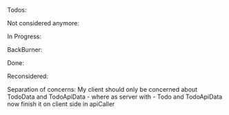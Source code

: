 Todos:

<!--#: Maybe add visibility for child items removed for tab and display in a history -->

<!--#: Look at filtering once again -->

<!--#: Add support for touch for dnd -->

<!--#: Add a text somewhere that user is desynchronised. -->

<!--#: Make TodoDisplayTitles editable -->

<!--#: Pass error message to IsSynced -->

Not considered anymore:

<!--#: Add animations for add and remove -->
<!--#: Rewrite animations in css -->

In Progress:

BackBurner:

<!--
#: Maybe optimize search to not
run filter on items on both display and tabs - but we are using .some() so we might be good
-->
<!--#: Use Rem - gotta read more -->
<!--#: Rewrite stories -->
<!--#: Work on scalability more -->
<!--#: Export styles in some way -->

Done:

<!--#: Rethink colors -->

<!--
#: Add modal for server desync
might use a store
-->

<!--
    #: Rewrite styles 
    Fininish it
    finish modal
    displaymoremodal
    add hover to todoitem text
-->

<!--
#: Add a timeout so it cannot be dismissed immidiately   -->

<!-- #: Add TodoHistory -->
<!--
#: Add gracefull error handling for validation fails
- use .then and if fails simply don't assign it - for add
- for delete simply remove the item from list only
- for update leave item the same
-->
<!--
    #: Fix bug when dragndropping singleline multiline
    Prolly need to send to a parent whether it is collapsed or not
    And maybe will have to update prisma model
-->
<!--#: Implement multiple TodoDisplays -->
<!--#: Add MoreDropdown to TodoScreen -->
<!--#: Add 3 dots menu for extra actions - take note, take out status showing out of the statusdropdown otherwise the position relative messes stuff -->
<!--#: TodoItem: Handle multiple lines -->
<!--#: Add to multiline TodoItem content a handle to add single line -->
<!--#: Make status change background on hover-->
<!--#: Add checks on the server for TodoConstr -->
<!--#: Add checking to api for TodoItemsData and TodoTabsData -->
<!--
    #: Fix dragging when using search
    Problem: svelte-dnd-action uses rendered items
-->

Reconsidered:

<!--#: Make server treat newline as one char, bind to innerHTML some let and then use $: to update the title with parsing -->

Separation of concerns: My client should only be concerned about TodoData and TodoApiData - where as server with - Todo
and TodoApiData
now finish it on client side in apiCaller
